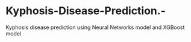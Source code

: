 # Kyphosis-Disease-Prediction.-
Kyphosis disease prediction using Neural Networks model and XGBoost model 
